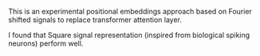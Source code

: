This is an experimental positional embeddings approach based on Fourier shifted signals to replace transformer attention layer.

I found that Square signal representation (inspired from biological spiking neurons) perform well.
